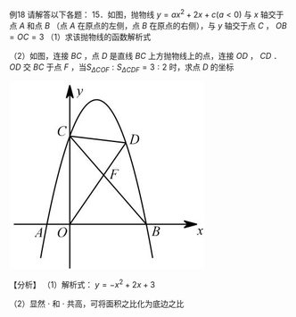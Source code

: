例18 请解答以下各题： 15．如图，抛物线 $y = a x ^ { 2 } + 2 x + c ( a < 0 )$ 与 $x$ 轴交于点 $A$ 和点 $B$ （点 $A$ 在原点的左侧，点 $B$ 在原点的右侧），与 $y$ 轴交于点 $C$ ， $O B = O C = 3$
（1）求该抛物线的函数解析式

（2）如图，连接 $B C$ ，点 $D$ 是直线 $B C$ 上方抛物线上的点，连接 $O D$ ， $C D$ ． $O D$ 交 $B C$ 于点 $F$ ，当$S _ { \Delta C O F } : S _ { \Delta C D F } = 3 : 2$ 时，求点 $D$ 的坐标

![](<../../qs_image_DB/专题3-3_二次函数面积定值、比例问题以及米勒角问题（解析版）_/f3092402316265ef6214777beca377ae71cdcb91515d63edce62eea29040f999.jpg>)

【分析】
（1）解析式： $y = - x ^ { 2 } + 2 x + 3$

（2）显然 $\cdot$ 和 $\cdot$ 共高，可将面积之比化为底边之比
